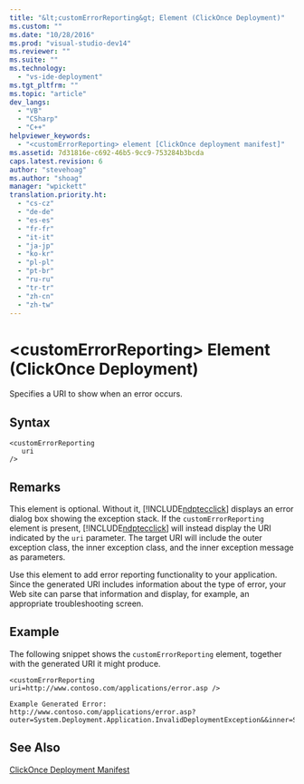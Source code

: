 ```yaml
---
title: "&lt;customErrorReporting&gt; Element (ClickOnce Deployment)"
ms.custom: ""
ms.date: "10/28/2016"
ms.prod: "visual-studio-dev14"
ms.reviewer: ""
ms.suite: ""
ms.technology: 
  - "vs-ide-deployment"
ms.tgt_pltfrm: ""
ms.topic: "article"
dev_langs: 
  - "VB"
  - "CSharp"
  - "C++"
helpviewer_keywords: 
  - "<customErrorReporting> element [ClickOnce deployment manifest]"
ms.assetid: 7d31816e-c692-46b5-9cc9-753284b3bcda
caps.latest.revision: 6
author: "stevehoag"
ms.author: "shoag"
manager: "wpickett"
translation.priority.ht: 
  - "cs-cz"
  - "de-de"
  - "es-es"
  - "fr-fr"
  - "it-it"
  - "ja-jp"
  - "ko-kr"
  - "pl-pl"
  - "pt-br"
  - "ru-ru"
  - "tr-tr"
  - "zh-cn"
  - "zh-tw"
---
```

# &lt;customErrorReporting&gt; Element (ClickOnce Deployment)
Specifies a URI to show when an error occurs.  
  
## Syntax  
  
```  
<customErrorReporting  
   uri  
/>  
```  
  
## Remarks  
 This element is optional. Without it, [!INCLUDE[ndptecclick](../deployment/includes/ndptecclick_md.md)] displays an error dialog box showing the exception stack. If the `customErrorReporting` element is present, [!INCLUDE[ndptecclick](../deployment/includes/ndptecclick_md.md)] will instead display the URI indicated by the `uri` parameter. The target URI will include the outer exception class, the inner exception class, and the inner exception message as parameters.  
  
 Use this element to add error reporting functionality to your application. Since the generated URI includes information about the type of error, your Web site can parse that information and display, for example, an appropriate troubleshooting screen.  
  
## Example  
 The following snippet shows the `customErrorReporting` element, together with the generated URI it might produce.  
  
```  
<customErrorReporting uri=http://www.contoso.com/applications/error.asp />  
  
Example Generated Error:  
http://www.contoso.com/applications/error.asp? outer=System.Deployment.Application.InvalidDeploymentException&&inner=System.Deployment.Application.InvalidDeploymentException&&msg=The%20application%20manifest%20is%20signed,%20but%20the%20deployment%20manifest%20is%20unsigned.%20Both%20manifests%20must%20be%20either%20signed%20or%20unsigned.  
```  
  
## See Also  
 [ClickOnce Deployment Manifest](../deployment/clickonce-deployment-manifest.md)